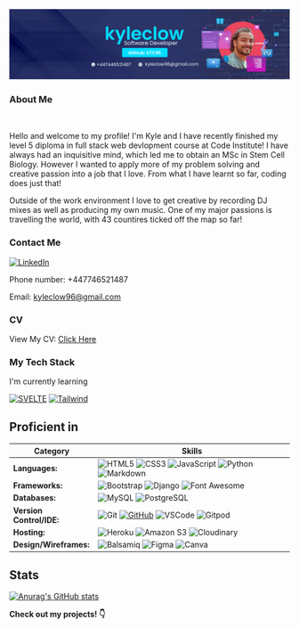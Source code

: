 <img src="ln-2.jpg">

### About Me
<br>

Hello and welcome to my profile! I'm Kyle and I have recently finished my level 5 diploma in full stack web devlopment course at Code Institute!
I have always had an inquisitive mind, which led me to obtain an MSc in Stem Cell Biology. However I wanted to apply more of my problem solving and creative passion into a job that I love. From what I have learnt so far, coding does just that!

Outside of the work environment I love to get creative by recording DJ mixes as well as producing my own music. One of my major passions is travelling the world, with 43 countires ticked off the map so far!


### Contact Me


[![LinkedIn](https://img.shields.io/badge/LinkedIn-0077B5?style=for-the-badge&logo=linkedin&logoColor=white)](https://www.linkedin.com/in/kyle-clow-43471b130/)

Phone number: +447746521487

Email: [kyleclow96@gmail.com](mailto:kyleclow96@gmail.com)


### CV

View My CV: [Click Here](kyle_clow_tech_cv.pdf)


### My Tech Stack

I'm currently learning

[![SVELTE](https://img.shields.io/badge/SVELTE-1572B6?style=for-the-badge&logo=svelte&logoColor=white)](https://svelte.dev/)
[![Tailwind](https://img.shields.io/badge/Tailwind-23F24E1E?style=for-the-badge&logo=tailwind&logoColor=white)](https://tailwindcss.com/)

## Proficient in

| Category      | Skills |
| ----------- | ----------- |
| **Languages:**   | ![HTML5](https://img.shields.io/badge/HTML5%20-%23E34F26.svg?&style=for-the-badge&logo=HTML5&logoColor=FFFFFF) ![CSS3](https://img.shields.io/badge/CSS3%20-%231572B6.svg?&style=for-the-badge&logo=CSS3&logoColor=FFFFFF) ![JavaScript](https://img.shields.io/badge/JavaScript%20-%23323330.svg?&style=for-the-badge&logo=JavaScript&logoColor=F7DF1E) ![Python](https://img.shields.io/badge/Python%20-%23004D7A.svg?&style=for-the-badge&logo=python&logoColor=ffdf76) ![Markdown](https://img.shields.io/badge/Markdown%20-%23000000.svg?&style=for-the-badge&logo=Markdown&logoColor=FFFFFF)|
| **Frameworks:** | ![Bootstrap](https://img.shields.io/badge/Bootstrap%20-%23563D7C.svg?&style=for-the-badge&logo=Bootstrap&logoColor=FFFFFF) ![Django](https://img.shields.io/badge/Django%20-%23092E20.svg?&style=for-the-badge&logo=Django&logoColor=FFFFFF) ![Font Awesome](https://img.shields.io/badge/Font%20Awesome%20-%23339AF0.svg?&style=for-the-badge&logo=Font%20Awesome&logoColor=FFFFFF) |
| **Databases:** | ![MySQL](https://img.shields.io/badge/MySQL%20-%2300758F.svg?&style=for-the-badge&logo=MySQL&logoColor=FFFFFF) ![PostgreSQL](https://img.shields.io/badge/PostgreSQL%20-%23336791.svg?&style=for-the-badge&logo=PostgreSQL&logoColor=FFFFFF) |
| **Version Control/IDE:**  | ![Git](https://img.shields.io/badge/Git%20-%23302F2F.svg?&style=for-the-badge&logo=Git&logoColor=F05032) [![GitHub](https://img.shields.io/badge/GitHub%20-%23181717.svg?&style=for-the-badge&logo=GitHub&logoColor=FFFFFF)](https://github.com/HMuraja) ![VSCode](https://img.shields.io/badge/VSCode%20-%232B2B30.svg?&style=for-the-badge&logo=Visual%20Studio%20Code&logoColor=007ACC) ![Gitpod](https://img.shields.io/badge/Gitpod%20-%231D1D1D.svg?&style=for-the-badge&logo=Gitpod&logoColor=1AA6E4) |
| **Hosting:**   | ![Heroku](https://img.shields.io/badge/Heroku%20-%23430098.svg?&style=for-the-badge&logo=Heroku&logoColor=FFFFFF) ![Amazon S3](https://img.shields.io/badge/AmazonS3%20-%23004D7A.svg?&style=for-the-badge&logo=Amazons3&logoColor=FFFFFF)  ![Cloudinary](https://img.shields.io/badge/Cloudinary%20-%23092E20.svg?&style=for-the-badge&logo=Cloudinary&logoColor=FFFFFF) |
| **Design/Wireframes:**  | ![Balsamiq](https://img.shields.io/badge/Balsamiq%20-%23A60000.svg?&style=for-the-badge&logo=Balsamiq&logoColor=FFFFFF) ![Figma](https://img.shields.io/badge/figma-%23F24E1E.svg?style=for-the-badge&logo=figma&logoColor=white) ![Canva](https://img.shields.io/badge/canva-%23339AF0.svg?style=for-the-badge&logo=canva&logoColor=white) | 

## Stats

[![Anurag's GitHub stats](https://github-readme-stats.vercel.app/api?username=KTC96)](https://github.com/anuraghazra/github-readme-stats)

**Check out my projects! :point_down:**


